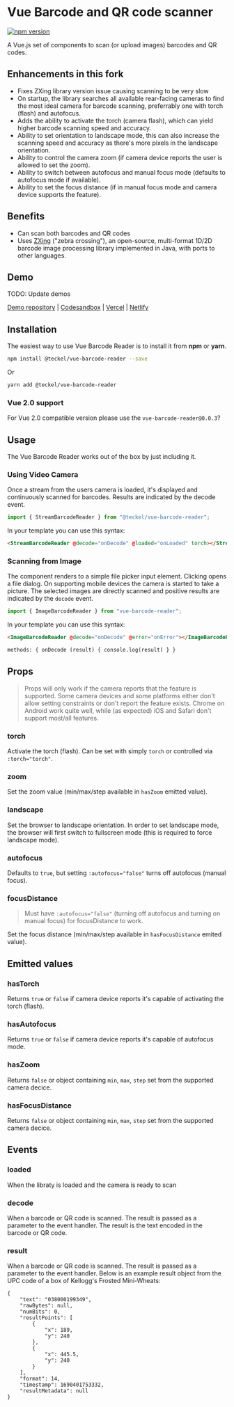 # Vue Barcode and QR code scanner

[![npm version](https://badgen.net/npm/v/@teckel/vue-barcode-reader)](https://www.npmjs.com/package/@teckel/vue-barcode-reader)

A Vue.js set of components to scan (or upload images) barcodes and QR codes.

## Enhancements in this fork

* Fixes ZXing library version issue causing scanning to be very slow
* On startup, the library searches all available rear-facing cameras to find the most ideal camera for barcode scanning, preferrably one with torch (flash) and autofocus.
* Adds the ability to activate the torch (camera flash), which can yield higher barcode scanning speed and accuracy.
* Ability to set orientation to landscape mode, this can also increase the scanning speed and accuracy as there's more pixels in the landscape orientation.
* Ability to control the camera zoom (if camera device reports the user is allowed to set the zoom).
* Ability to switch between autofocus and manual focus mode (defaults to autofocus mode if available).
* Ability to set the focus distance (if in manual focus mode and camera device supports the feature).

## Benefits

- Can scan both barcodes and QR codes
- Uses [ZXing](https://github.com/zxing-js/library) ("zebra crossing"), an open-source, multi-format 1D/2D barcode image processing library implemented in Java, with ports to other languages.

## Demo

TODO: Update demos

[Demo repository](https://github.com/olefirenko/vue-barcode-reader-example) | [Codesandbox](https://codesandbox.io/s/vue-barcode-reader-demo-guj3f) | [Vercel](https://vue-barcode-reader-example-2iiz1fhbf-olefirenko.vercel.app/) | [Netlify](https://stupefied-meitner-58f299.netlify.app/)

## Installation

The easiest way to use Vue Barcode Reader is to install it from **npm** or **yarn**.

```sh
npm install @teckel/vue-barcode-reader --save
```

Or

```sh
yarn add @teckel/vue-barcode-reader
```

### Vue 2.0 support

For Vue 2.0 compatible version please use the `vue-barcode-reader@0.0.3`?

## Usage

The Vue Barcode Reader works out of the box by just including it.

### Using Video Camera

Once a stream from the users camera is loaded, it's displayed and continuously scanned for barcodes. Results are indicated by the decode event.

```js
import { StreamBarcodeReader } from "@teckel/vue-barcode-reader";
```

In your template you can use this syntax:

```html
<StreamBarcodeReader @decode="onDecode" @loaded="onLoaded" torch></StreamBarcodeReader>
```

### Scanning from Image

The component renders to a simple file picker input element. Clicking opens a file dialog. On supporting mobile devices the camera is started to take a picture. The selected images are directly scanned and positive results are indicated by the `decode` event.

```js
import { ImageBarcodeReader } from "vue-barcode-reader";
```

In your template you can use this syntax:

```html
<ImageBarcodeReader @decode="onDecode" @error="onError"></ImageBarcodeReader>
```

```html
methods: { onDecode (result) { console.log(result) } }
```

## Props

> Props will only work if the camera reports that the feature is supported.  Some camera devices and some platforms either don't allow setting constraints or don't report the feature exists.  Chrome on Android work quite well, while (as expected) iOS and Safari don't support most/all features.

### torch

Activate the torch (flash). Can be set with simply `torch` or controlled via `:torch="torch"`.

### zoom

Set the zoom value (min/max/step available in `hasZoom` emitted value).

### landscape

Set the browser to landscape orientation.  In order to set landscape mode, the browser will first switch to fullscreen mode (this is required to force landscape mode).

### autofocus

Defaults to `true`, but setting `:autofocus="false"` turns off autofocus (manual focus).

### focusDistance

> Must have `:autofocus="false"` (turning off autofocus and turning on manual focus) for focusDistance to work.

Set the focus distance (min/max/step available in `hasFocusDistance` emited value).

## Emitted values

### hasTorch

Returns `true` or `false` if camera device reports it's capable of activating the torch (flash).

### hasAutofocus

Returns `true` or `false` if camera device reports it's capable of autofocus mode.

### hasZoom

Returns `false` or object containing `min`, `max`, `step` set from the supported camera decice.

### hasFocusDistance

Returns `false` or object containing `min`, `max`, `step` set from the supported camera decice.


## Events

### loaded

When the libraty is loaded and the camera is ready to scan

### decode

When a barcode or QR code is scanned. The result is passed as a parameter to the event handler. The result is the text encoded in the barcode or QR code.

### result

When a barcode or QR code is scanned. The result is passed as a parameter to the event handler. Below is an example result object from the UPC code of a box of Kellogg's Frosted Mini-Wheats:

```
{
    "text": "038000199349",
    "rawBytes": null,
    "numBits": 0,
    "resultPoints": [
        {
            "x": 189,
            "y": 240
        },
        {
            "x": 445.5,
            "y": 240
        }
    ],
    "format": 14,
    "timestamp": 1690401753332,
    "resultMetadata": null
}
```
